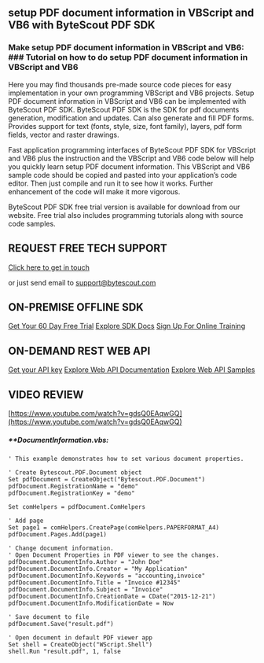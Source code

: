 ## setup PDF document information in VBScript and VB6 with ByteScout PDF SDK

### Make setup PDF document information in VBScript and VB6: ### Tutorial on how to do setup PDF document information in VBScript and VB6

Here you may find thousands pre-made source code pieces for easy implementation in your own programming VBScript and VB6 projects. Setup PDF document information in VBScript and VB6 can be implemented with ByteScout PDF SDK. ByteScout PDF SDK is the SDK for pdf documents generation, modification and updates. Can also generate and fill PDF forms. Provides support for text (fonts, style, size, font family), layers, pdf form fields, vector and raster drawings.

Fast application programming interfaces of ByteScout PDF SDK for VBScript and VB6 plus the instruction and the VBScript and VB6 code below will help you quickly learn setup PDF document information. This VBScript and VB6 sample code should be copied and pasted into your application’s code editor. Then just compile and run it to see how it works. Further enhancement of the code will make it more vigorous.

ByteScout PDF SDK free trial version is available for download from our website. Free trial also includes programming tutorials along with source code samples.

## REQUEST FREE TECH SUPPORT

[Click here to get in touch](https://bytescout.zendesk.com/hc/en-us/requests/new?subject=ByteScout%20PDF%20SDK%20Question)

or just send email to [support@bytescout.com](mailto:support@bytescout.com?subject=ByteScout%20PDF%20SDK%20Question) 

## ON-PREMISE OFFLINE SDK 

[Get Your 60 Day Free Trial](https://bytescout.com/download/web-installer?utm_source=github-readme)
[Explore SDK Docs](https://bytescout.com/documentation/index.html?utm_source=github-readme)
[Sign Up For Online Training](https://academy.bytescout.com/)


## ON-DEMAND REST WEB API

[Get your API key](https://pdf.co/documentation/api?utm_source=github-readme)
[Explore Web API Documentation](https://pdf.co/documentation/api?utm_source=github-readme)
[Explore Web API Samples](https://github.com/bytescout/ByteScout-SDK-SourceCode/tree/master/PDF.co%20Web%20API)

## VIDEO REVIEW

[https://www.youtube.com/watch?v=gdsQ0EAqwGQ](https://www.youtube.com/watch?v=gdsQ0EAqwGQ)




<!-- code block begin -->

##### ****DocumentInformation.vbs:**
    
```
' This example demonstrates how to set various document properties.

' Create Bytescout.PDF.Document object
Set pdfDocument = CreateObject("Bytescout.PDF.Document")
pdfDocument.RegistrationName = "demo"
pdfDocument.RegistrationKey = "demo"

Set comHelpers = pdfDocument.ComHelpers

' Add page
Set page1 = comHelpers.CreatePage(comHelpers.PAPERFORMAT_A4)
pdfDocument.Pages.Add(page1)

' Change document information.
' Open Document Properties in PDF viewer to see the changes.
pdfDocument.DocumentInfo.Author = "John Doe"
pdfDocument.DocumentInfo.Creator = "My Application"
pdfDocument.DocumentInfo.Keywords = "accounting,invoice"
pdfDocument.DocumentInfo.Title = "Invoice #12345"
pdfDocument.DocumentInfo.Subject = "Invoice"
pdfDocument.DocumentInfo.CreationDate = CDate("2015-12-21")
pdfDocument.DocumentInfo.ModificationDate = Now

' Save document to file
pdfDocument.Save("result.pdf")

' Open document in default PDF viewer app
Set shell = CreateObject("WScript.Shell")
shell.Run "result.pdf", 1, false

```

<!-- code block end -->